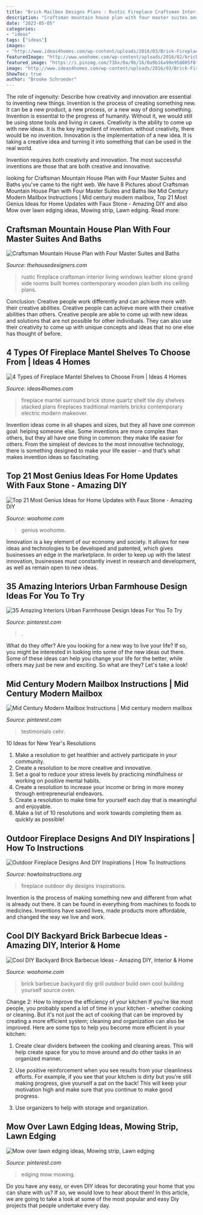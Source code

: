 ```yaml
---
title: "Brick Mailbox Designs Plans : Rustic Fireplace Craftsman Interior Living Windows Leather Stone Grand Side Rooms Built Homes Contemporary Wooden Plan Both Ins Ceiling Plans"
description: "Craftsman mountain house plan with four master suites and baths"
date: "2023-05-05"
categories:
- "ideas"
tags: ["ideas"]
images:
- "http://www.ideas4homes.com/wp-content/uploads/2016/03/Brick-Fireplace-Mantel-Shelf.jpg"
featuredImage: "http://www.woohome.com/wp-content/uploads/2016/02/brick-barbecue-tips-6.jpg"
featured_image: "https://i.pinimg.com/736x/0a/9b/16/0a9b16a99e958005f0fe8b6faca57252.jpg"
image: "http://www.ideas4homes.com/wp-content/uploads/2016/03/Brick-Fireplace-Mantel-Shelf.jpg"
ShowToc: true
author: "Brooke Schroeder"
---
```



The role of ingenuity: Describe how creativity and innovation are essential to inventing new things.
Invention is the process of creating something new. It can be a new product, a new process, or a new way of doing something. Invention is essential to the progress of humanity. Without it, we would still be using stone tools and living in caves.
Creativity is the ability to come up with new ideas. It is the key ingredient of invention. without creativity, there would be no invention. Innovation is the implementation of a new idea. It is taking a creative idea and turning it into something that can be used in the real world.

Invention requires both creativity and innovation. The most successful inventions are those that are both creative and innovative.

	

		
looking for Craftsman Mountain House Plan with Four Master Suites and Baths you've came to the right web. We have 8 Pictures about Craftsman Mountain House Plan with Four Master Suites and Baths like Mid Century Modern Mailbox Instructions | Mid century modern mailbox, Top 21 Most Genius Ideas for Home Updates with Faux Stone - Amazing DIY and also Mow over lawn edging ideas, Mowing strip, Lawn edging. Read more:
		
    
## Craftsman Mountain House Plan With Four Master Suites And Baths

<img loading=lazy src="https://www.thehousedesigners.com/images/plans/ELC/uploads/greatroom(3).jpg" onerror="this.onerror=null;this.src='https://tse3.mm.bing.net/th?id=OIP.BcG_S08_EN0QCSFUIQbRcgHaE7&amp;pid=15.1';" alt="Craftsman Mountain House Plan with Four Master Suites and Baths">

_Source: thehousedesigners.com_

>rustic fireplace craftsman interior living windows leather stone grand side rooms built homes contemporary wooden plan both ins ceiling plans. 

	

Conclusion: Creative people work differently and can achieve more with their creative abilities.
Creative people can achieve more with their creative abilities than others. Creative people are able to come up with new ideas and solutions that are not possible for other individuals. They can also use their creativity to come up with unique concepts and ideas that no one else has thought of before.

    
## 4 Types Of Fireplace Mantel Shelves To Choose From | Ideas 4 Homes

<img loading=lazy src="http://www.ideas4homes.com/wp-content/uploads/2016/03/Brick-Fireplace-Mantel-Shelf.jpg" onerror="this.onerror=null;this.src='https://tse1.mm.bing.net/th?id=OIP.dOwewv6lBkgbztpI398bKAHaJ4&amp;pid=15.1';" alt="4 Types of Fireplace Mantel Shelves to Choose From | Ideas 4 Homes">

_Source: ideas4homes.com_

>fireplace mantel surround brick stone quartz shelf tile diy shelves stacked plans fireplaces traditional mantels bricks contemporary electric modern makeover. 

	

Invention ideas come in all shapes and sizes, but they all have one common goal: helping someone else. Some inventions are more complex than others, but they all have one thing in common: they make life easier for others. From the simplest of devices to the most innovative technology, there is something designed to make your life easier – and that’s what makes invention ideas so fascinating.

    
## Top 21 Most Genius Ideas For Home Updates With Faux Stone - Amazing DIY

<img loading=lazy src="https://www.woohome.com/wp-content/uploads/2016/04/Faux-Stone-Makeover-woohome_20.jpg" onerror="this.onerror=null;this.src='https://tse1.mm.bing.net/th?id=OIP.xKEOSsQqWpfN66_zCcTrJAHaHa&amp;pid=15.1';" alt="Top 21 Most Genius Ideas for Home Updates with Faux Stone - Amazing DIY">

_Source: woohome.com_

>genius woohome. 

	

Innovation is a key element of our economy and society. It allows for new ideas and technologies to be developed and patented, which gives businesses an edge in the marketplace. In order to keep up with the latest innovation, businesses must constantly invest in research and development, as well as remain open to new ideas.

    
## 35 Amazing Interiors Urban Farmhouse Design Ideas For You To Try

<img loading=lazy src="https://i.pinimg.com/736x/11/6d/e8/116de893b8fd7fc66a949fc8697790fc.jpg" onerror="this.onerror=null;this.src='https://tse4.mm.bing.net/th?id=OIP.Sq69MScEYXsXnsFDnhDW5QHaJP&amp;pid=15.1';" alt="35 Amazing Interiors Urban Farmhouse Design Ideas For You To Try">

_Source: pinterest.com_

>. 

	

What do they offer?
Are you looking for a new way to live your life? If so, you might be interested in looking into some of the new ideas out there. Some of these ideas can help you change your life for the better, while others may just be new and exciting. So what are they? Let's take a look!

    
## Mid Century Modern Mailbox Instructions | Mid Century Modern Mailbox

<img loading=lazy src="https://i.pinimg.com/736x/0a/9b/16/0a9b16a99e958005f0fe8b6faca57252.jpg" onerror="this.onerror=null;this.src='https://tse2.mm.bing.net/th?id=OIP._d2I8pHdPr3XQDtRohTmPwHaE8&amp;pid=15.1';" alt="Mid Century Modern Mailbox Instructions | Mid century modern mailbox">

_Source: pinterest.com_

>testimonials cehr. 

	

10 Ideas for New Year's Resolutions
1. Make a resolution to get healthier and actively participate in your community. 
2. Create a resolution to be more creative and innovative. 
3. Set a goal to reduce your stress levels by practicing mindfulness or working on positive mental habits. 
4. Create a resolution to increase your income or bring in more money through entrepreneurial endeavors. 
5. Create a resolution to make time for yourself each day that is meaningful and enjoyable. 
6. Make a list of 10 resolutions and work towards completing them as quickly as possible!

    
## Outdoor Fireplace Designs And DIY Inspirations | How To Instructions

<img loading=lazy src="http://www.howtoinstructions.org/wp-content/uploads/2014/10/Outdoor-Fireplace-Designs-And-DIY-Ideas-5-512x339.jpeg" onerror="this.onerror=null;this.src='https://tse2.mm.bing.net/th?id=OIP.cLnW3b4Ld9qzmre1K_k2mgHaE5&amp;pid=15.1';" alt="Outdoor Fireplace Designs And DIY Inspirations | How To Instructions">

_Source: howtoinstructions.org_

>fireplace outdoor diy designs inspirations. 

	

Invention is the process of making something new and different from what is already out there. It can be found in everything from machines to foods to medicines. Inventions have saved lives, made products more affordable, and changed the way we live and work.

    
## Cool DIY Backyard Brick Barbecue Ideas - Amazing DIY, Interior &amp; Home

<img loading=lazy src="http://www.woohome.com/wp-content/uploads/2016/02/brick-barbecue-tips-6.jpg" onerror="this.onerror=null;this.src='https://tse4.mm.bing.net/th?id=OIP.Aa9R4qT_G_HiWW_Pc9M2YAHaFj&amp;pid=15.1';" alt="Cool DIY Backyard Brick Barbecue Ideas - Amazing DIY, Interior &amp; Home">

_Source: woohome.com_

>brick barbecue backyard diy grill outdoor build own cool building yourself source oven. 

	

Change 2: How to improve the efficiency of your kitchen
If you're like most people, you probably spend a lot of time in your kitchen - whether cooking or cleaning. But it's not just the act of cooking that can be improved by creating a more efficient system; cleaning and organization can also be improved. Here are some tips to help you become more efficient in your kitchen:
1. Create clear dividers between the cooking and cleaning areas. This will help create space for you to move around and do other tasks in an organized manner.

2. Use positive reinforcement when you see results from your cleanliness efforts. For example, if you see that your kitchen is dirty but you're still making progress, give yourself a pat on the back! This will keep your motivation high and make sure that you continue to make good progress.

3. Use organizers to help with storage and organization.

    
## Mow Over Lawn Edging Ideas, Mowing Strip, Lawn Edging

<img loading=lazy src="https://i.pinimg.com/736x/98/b7/88/98b7886726d39aadd4c55a97c167fbcd.jpg" onerror="this.onerror=null;this.src='https://tse2.mm.bing.net/th?id=OIP.lTQNRKrDk_xzh1GhKXJqCgHaJ3&amp;pid=15.1';" alt="Mow over lawn edging ideas, Mowing strip, Lawn edging">

_Source: pinterest.com_

>edging mow mowing. 

	

Do you have any easy, or even DIY ideas for decorating your home that you can share with us? If so, we would love to hear about them! In this article, we are going to take a look at some of the most popular and easy Diy projects that people undertake every day.

